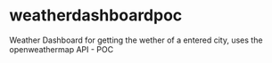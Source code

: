 # weatherdashboardpoc
 Weather Dashboard for getting the wether of a entered city, uses the openweathermap API - POC
